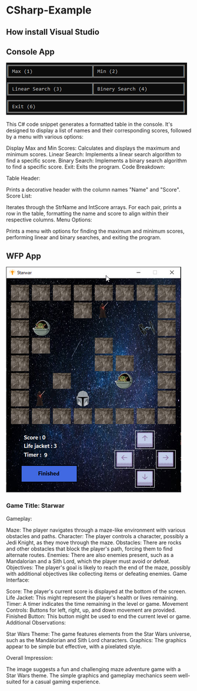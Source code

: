 # CSharp-Example
## How install Visual Studio

## Console App
![Alt text](https://github.com/mahdimirbagheri/CSharp-Example/blob/main/Console%20App/console.jpg)

This C# code snippet generates a formatted table in the console. It's designed to display a list of names and their corresponding scores, followed by a menu with various options:

Display Max and Min Scores: Calculates and displays the maximum and minimum scores.
Linear Search: Implements a linear search algorithm to find a specific score.
Binary Search: Implements a binary search algorithm to find a specific score.
Exit: Exits the program.
Code Breakdown:

Table Header:

Prints a decorative header with the column names "Name" and "Score".
Score List:

Iterates through the StrName and IntScore arrays.
For each pair, prints a row in the table, formatting the name and score to align within their respective columns.
Menu Options:

Prints a menu with options for finding the maximum and minimum scores, performing linear and binary searches, and exiting the program.
## WFP App
![Alt text](https://github.com/mahdimirbagheri/CSharp-Example/blob/main/WFP/form.jpg)

### Game Title: Starwar

Gameplay:

Maze: The player navigates through a maze-like environment with various obstacles and paths.
Character: The player controls a character, possibly a Jedi Knight, as they move through the maze.
Obstacles: There are rocks and other obstacles that block the player's path, forcing them to find alternate routes.
Enemies: There are also enemies present, such as a Mandalorian and a Sith Lord, which the player must avoid or defeat.
Objectives: The player's goal is likely to reach the end of the maze, possibly with additional objectives like collecting items or defeating enemies.
Game Interface:

Score: The player's current score is displayed at the bottom of the screen.
Life Jacket: This might represent the player's health or lives remaining.
Timer: A timer indicates the time remaining in the level or game.
Movement Controls: Buttons for left, right, up, and down movement are provided.
Finished Button: This button might be used to end the current level or game.
Additional Observations:

Star Wars Theme: The game features elements from the Star Wars universe, such as the Mandalorian and Sith Lord characters.
Graphics: The graphics appear to be simple but effective, with a pixelated style. 

Overall Impression:

The image suggests a fun and challenging maze adventure game with a Star Wars theme. The simple graphics and gameplay mechanics seem well-suited for a casual gaming experience.


